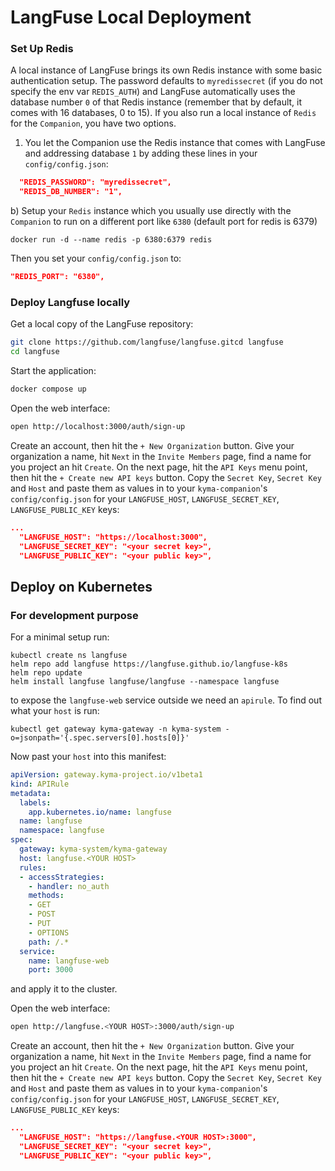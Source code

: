 # LangFuse Local Deployment

### Set Up Redis

A local instance of LangFuse brings its own Redis instance with some basic authentication setup. The password defaults to `myredissecret` (if you do not specify the env var `REDIS_AUTH`) and LangFuse automatically uses the database number `0` of that Redis instance (remember that by default, it comes with 16 databases, 0 to 15).
If you also run a local instance of `Redis` for the `Companion`, you have two options.

1. You let the Companion use the Redis instance that comes with LangFuse and addressing database `1` by adding these lines in your `config/config.json`:

```json
  "REDIS_PASSWORD": "myredissecret",
  "REDIS_DB_NUMBER": "1",
```

b) Setup your `Redis` instance which you usually use directly with the `Companion` to run on a different port like `6380` (default port for redis is 6379)

```
docker run -d --name redis -p 6380:6379 redis
```

Then you set your `config/config.json` to:

```json
"REDIS_PORT": "6380",
```

### Deploy Langfuse locally

Get a local copy of the LangFuse repository:

```bash
git clone https://github.com/langfuse/langfuse.gitcd langfuse
cd langfuse
```

Start the application:

```bash
docker compose up
```

Open the web interface:

```bash
open http://localhost:3000/auth/sign-up
```

Create an account, then hit the `+ New Organization` button. Give your organization a name, hit `Next` in the `Invite Members` page, find a name for you project an hit `Create`.
On the next page, hit the `API Keys` menu point, then hit the `+ Create new API keys` button. Copy the `Secret Key`, `Secret Key` and `Host` and paste them as values in to your `kyma-companion`'s `config/config.json` for your `LANGFUSE_HOST`, `LANGFUSE_SECRET_KEY`, `LANGFUSE_PUBLIC_KEY` keys:

```json
...
  "LANGFUSE_HOST": "https://localhost:3000",
  "LANGFUSE_SECRET_KEY": "<your secret key>",
  "LANGFUSE_PUBLIC_KEY": "<your public key>",  
```

## Deploy on Kubernetes

### For development purpose

For a minimal setup run:

```shell
kubectl create ns langfuse
helm repo add langfuse https://langfuse.github.io/langfuse-k8s
helm repo update
helm install langfuse langfuse/langfuse --namespace langfuse
```

to expose the `langfuse-web` service outside we need an `apirule`. To find out what your `host` is run:

```shell
kubectl get gateway kyma-gateway -n kyma-system -o=jsonpath='{.spec.servers[0].hosts[0]}'
```

Now past your `host` into this manifest:

```yaml
apiVersion: gateway.kyma-project.io/v1beta1
kind: APIRule
metadata:
  labels:
    app.kubernetes.io/name: langfuse
  name: langfuse
  namespace: langfuse
spec:
  gateway: kyma-system/kyma-gateway
  host: langfuse.<YOUR HOST>
  rules:
  - accessStrategies:
    - handler: no_auth
    methods:
    - GET
    - POST
    - PUT
    - OPTIONS
    path: /.*
  service:
    name: langfuse-web
    port: 3000
```

and apply it to the cluster.

Open the web interface:

```bash
open http://langfuse.<YOUR HOST>:3000/auth/sign-up
```

Create an account, then hit the `+ New Organization` button. Give your organization a name, hit `Next` in the `Invite Members` page, find a name for you project an hit `Create`.
On the next page, hit the `API Keys` menu point, then hit the `+ Create new API keys` button. Copy the `Secret Key`, `Secret Key` and `Host` and paste them as values in to your `kyma-companion`'s `config/config.json` for your `LANGFUSE_HOST`, `LANGFUSE_SECRET_KEY`, `LANGFUSE_PUBLIC_KEY` keys:

```json
...
  "LANGFUSE_HOST": "https://langfuse.<YOUR HOST>:3000",
  "LANGFUSE_SECRET_KEY": "<your secret key>",
  "LANGFUSE_PUBLIC_KEY": "<your public key>",  
```
